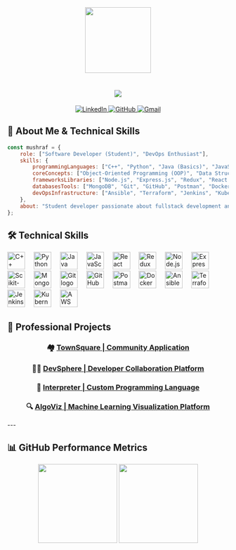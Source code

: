 <div align="center">
  <img height="150" src="https://media.giphy.com/media/M9gbBd9nbDrOTu1Mqx/giphy.gif"  />
</div>

<h1 align="center">
  <img src="https://readme-typing-svg.herokuapp.com/?font=Righteous&size=50&center=true&vCenter=true&width=700&height=100&duration=4000&lines=Hello+World!+🌎;I'm+JM+MUSHRAF!;" />
</h1>


<div align="center">
  <a href="https://www.linkedin.com/in/mushraf-jm-386564306/">
    <img src="https://img.shields.io/badge/LinkedIn-0077B5?style=for-the-badge&logo=linkedin&logoColor=white" alt="LinkedIn" />
  </a>
  <a href="https://github.com/JM-Mushraf">
    <img src="https://img.shields.io/badge/GitHub-100000?style=for-the-badge&logo=github&logoColor=white" alt="GitHub" />
  </a>
  <a href="mailto:mushraf1786@gmail.com">
    <img src="https://img.shields.io/badge/Gmail-D14836?style=for-the-badge&logo=gmail&logoColor=white" alt="Gmail" />
  </a>
</div>


## 🚀 About Me & Technical Skills

```javascript
const mushraf = {
    role: ["Software Developer (Student)", "DevOps Enthusiast"],
    skills: {
        programmingLanguages: ["C++", "Python", "Java (Basics)", "JavaScript"],
        coreConcepts: ["Object-Oriented Programming (OOP)", "Data Structures & Algorithms"],
        frameworksLibraries: ["Node.js", "Express.js", "Redux", "React.js", "Scikit-learn"],
        databasesTools: ["MongoDB", "Git", "GitHub", "Postman", "Docker"],
        devOpsInfrastructure: ["Ansible", "Terraform", "Jenkins", "Kubernetes", "AWS", "Messaging Queues"]
    },
    about: "Student developer passionate about fullstack development and DevOps. Exploring modern tools to build and scale real-world applications."
};
```
## 🛠️ Technical Skills
<div align="left">
  <!-- Programming Languages -->
  <img src="https://cdn.jsdelivr.net/gh/devicons/devicon/icons/cplusplus/cplusplus-original.svg" height="40" alt="C++ logo" />
  <img width="12" />
  <img src="https://cdn.jsdelivr.net/gh/devicons/devicon/icons/python/python-original.svg" height="40" alt="Python logo" />
  <img width="12" />
  <img src="https://cdn.jsdelivr.net/gh/devicons/devicon/icons/java/java-original.svg" height="40" alt="Java logo" />
  <img width="12" />
  <img src="https://cdn.jsdelivr.net/gh/devicons/devicon/icons/javascript/javascript-original.svg" height="40" alt="JavaScript logo" />
  <img width="12" />

  <!-- Frameworks / Libraries -->
  <img src="https://cdn.jsdelivr.net/gh/devicons/devicon/icons/react/react-original.svg" height="40" alt="React logo" />
  <img width="12" />
  <img src="https://cdn.jsdelivr.net/gh/devicons/devicon/icons/redux/redux-original.svg" height="40" alt="Redux logo" />
  <img width="12" />
  <img src="https://cdn.jsdelivr.net/gh/devicons/devicon/icons/nodejs/nodejs-original.svg" height="40" alt="Node.js logo" />
  <img width="12" />
  <img src="https://cdn.jsdelivr.net/gh/devicons/devicon/icons/express/express-original.svg" height="40" alt="Express.js logo" />
  <img width="12" />
  <img src="https://cdn.jsdelivr.net/gh/devicons/devicon/icons/scikitlearn/scikitlearn-original.svg" height="40" alt="Scikit-learn logo" />
  <img width="12" />

  <!-- Databases & Tools -->
  <img src="https://cdn.jsdelivr.net/gh/devicons/devicon/icons/mongodb/mongodb-original.svg" height="40" alt="MongoDB logo" />
  <img width="12" />
  <img src="https://cdn.jsdelivr.net/gh/devicons/devicon/icons/git/git-original.svg" height="40" alt="Git logo" />
  <img width="12" />
  <img src="https://cdn.jsdelivr.net/gh/devicons/devicon/icons/github/github-original.svg" height="40" alt="GitHub logo" />
  <img width="12" />
  <img src="https://cdn.jsdelivr.net/gh/devicons/devicon/icons/postman/postman-original.svg" height="40" alt="Postman logo" />
  <img width="12" />
  <img src="https://cdn.jsdelivr.net/gh/devicons/devicon/icons/docker/docker-original.svg" height="40" alt="Docker logo" />
  <img width="12" />

  <!-- DevOps & Cloud -->
  <img src="https://cdn.jsdelivr.net/gh/devicons/devicon/icons/ansible/ansible-original.svg" height="40" alt="Ansible logo" />
  <img width="12" />
  <img src="https://cdn.jsdelivr.net/gh/devicons/devicon/icons/terraform/terraform-original.svg" height="40" alt="Terraform logo" />
  <img width="12" />
  <img src="https://cdn.jsdelivr.net/gh/devicons/devicon/icons/jenkins/jenkins-original.svg" height="40" alt="Jenkins logo" />
  <img width="12" />
  <img src="https://cdn.jsdelivr.net/gh/devicons/devicon/icons/kubernetes/kubernetes-plain.svg" height="40" alt="Kubernetes logo" />
  <img width="12" />
  <img src="https://cdn.jsdelivr.net/gh/devicons/devicon/icons/amazonwebservices/amazonwebservices-original-wordmark.svg" height="40" alt="AWS logo" />
</div>


## 🎯 Professional Projects

<div align="center">

### 🏘️ [TownSquare | Community Application](https://townsquareclient.onrender.com/)

### 👨‍💻 [DevSphere | Developer Collaboration Platform](https://dev-sphere-gilt.vercel.app/)

### 🔧 [Interpreter | Custom Programming Language](https://novascript-docs.onrender.com/)

### 🔍 [AlgoViz | Machine Learning Visualization Platform](https://algoviz-ichv.onrender.com/)

</div>
---

## 📊 GitHub Performance Metrics

<div align="center">
  <img height="180em" src="https://github-readme-stats.vercel.app/api?username=JM-Mushraf&show_icons=true&theme=tokyonight&include_all_commits=true&count_private=true"/>
    <img height="180em" src="https://github-readme-stats.vercel.app/api/top-langs/?username=JM-Mushraf&layout=compact&langs_count=8&theme=tokyonight"/>
</div>
